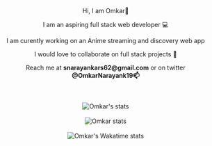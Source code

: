 <div align="center">
   <p>Hi, I am Omkar👋</p>
   <p>I am an aspiring full stack web developer 💻</p>
   <p>I am curently working on an Anime streaming and discovery web app</p>
   <p>I would love to collaborate on full stack projects 👯</p>
   <p>Reach me at <b>snarayankars62@gmail.com</b> or on twitter <b>@OmkarNarayank19📫</b></p>
</div>
<br />
<br />

<div align="center">
   <img src="https://github-readme-stats.vercel.app/api?username=largonarco&show_icons=true&theme=midnight-purple" alt="Omkar's stats"/>
</div>
<br />

<div align="center">
  <img src="https://github-readme-stats.vercel.app/api/top-langs/?username=largonarco&layout=compact" alt="Omkar stats"/>
</div>

<br />
<div align="center">
  <img src="https://github-readme-stats.vercel.app/api/wakatime?username=largonarco" alt="Omkar's Wakatime stats"/>
</div>










